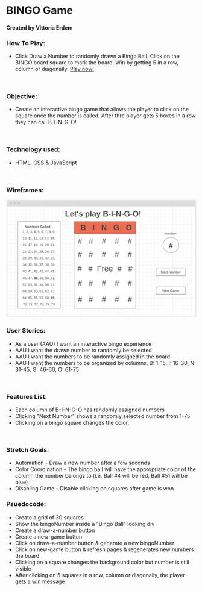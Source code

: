 # **BINGO Game**
#### Created by Vittoria Erdem

### **How To Play:**
* Click Draw a Number to randomly drawn a Bingo Ball. Click on the BINGO board square to mark the board. Win by getting 5 in a row, column or diagonally. [Play now!](https://vittoriaerdem.github.io/bingo-game/)
<br> 

### **Objective:**
* Create an interactive bingo game that allows the player to click on the square once the number is called. After thre player gets 5 boxes in a row they can call B-I-N-G-O!
<br>

### **Technology used:**
* HTML, CSS & JavaScript
<br>

### **Wireframes:**
![bingo-wireframe](imgs/bingo-wireframe1.png)
<br>

### **User Stories:**
* As a user (AAU) I want an interactive bingo experience
* AAU I want the drawn number to randomly be selected
* AAU I want the numbers to be randomly assigned in the board
* AAU I want the numbers to be organized by columns, B: 1-15, I: 16-30, N: 31-45, G: 46-60, O: 61-75
<br>

### **Features List:**
* Each column of B-I-N-G-O has randomly assigned numbers
* Clicking "Next Number" shows a randomly selected number from 1-75
* Clicking on a bingo square changes the color.
<br>

### **Stretch Goals:**
* Automation - Draw a new number after a few seconds
* Color Coordination - The bingo ball will have the appropriate color of the column the number belongs to (i.e. Ball #4 will be red, Ball #51 will be blue)
* Disabling Game - Disable clicking on squares after game is won

### **Psuedocode:**

* Create a grid of 30 squares
* Show the bingoNumber inside a "Bingo Ball" looking div
* Create a draw-a-number button
* Create a new-game button
* Click on draw-a-number button & generate a new bingoNumber
* Click on new-game button & refresh pages & regenerates new numbers the board
* Clicking on a square changes the background color but number is still visible
* After clicking on 5 squares in a row, column or diagonally, the player gets a win message
